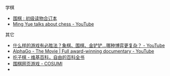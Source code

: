 学棋

- [围棋 : 初级读物合订本](https://book.douban.com/subject/3017525/)
- [Ming Yue talks about chess - YouTube](https://www.youtube.com/channel/UCXC_VzROvw4AjQtmDkaldXQ)


其它

- [什么样的游戏有必胜法？象棋、围棋、金铲铲…哪种博弈更复杂？ - YouTube](https://www.youtube.com/watch?v=MH8VrP4wpg8)
- [AlphaGo - The Movie | Full award-winning documentary - YouTube](https://www.youtube.com/watch?v=WXuK6gekU1Y)
- [吃子棋 - 维基百科，自由的百科全书](https://zh.wikipedia.org/wiki/%E5%90%83%E5%AD%90%E6%A3%8B)
- [围棋网页游戏 - COSUMI](https://playgo.to/cn)
- 